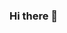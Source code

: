 ### Hi there 👋

<!--
**GREERIANA/GREERIANA** is a ✨ _special_ ✨ repository because its `README.md` (this file) appears on your GitHub profile.

Here are some ideas to get you started:

- 🔭 I’m currently working on ... an AI-first eCommerce platfom powered by IBM Watson.
- 🌱 I’m currently learning ... Rust, WebAssembly, and the WASM Cloud.
- 👯 I’m looking to collaborate on ... fashion and beauty brand startups.
<!-- - 🤔 I’m looking for help with ... 
- 💬 Ask me about ... 
- 📫 How to reach me: ... 
-->
